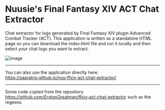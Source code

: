 # Nuusie's Final Fantasy XIV  ACT Chat Extractor
Chat extractor for logs generated by Final Fantasy XIV plugin Advanced Combat Tracker (ACT).
This application is written as a standalone HTML page so you can download the index.html file and run it locally and then select your chat logs you want to extract.

![image](https://user-images.githubusercontent.com/16946048/132255362-9fc58b4e-5b38-4195-ae07-e00b5e2bab12.png)

----
You can also use the application directly here: https://saaratrix.github.io/nuu-ffxiv-act-chat-extractor/ 

----
Some code copied from the repository https://github.com/ErstonGreatman/ffxiv-act-chat-extractor such as the regexes.

